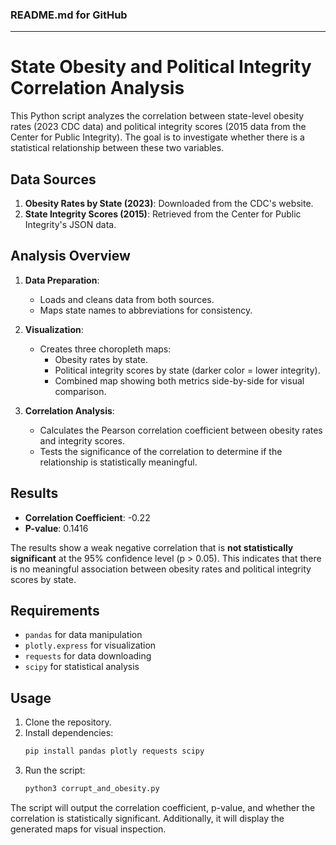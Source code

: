 ### README.md for GitHub

---

# State Obesity and Political Integrity Correlation Analysis

This Python script analyzes the correlation between state-level obesity rates (2023 CDC data) and political integrity scores (2015 data from the Center for Public Integrity). The goal is to investigate whether there is a statistical relationship between these two variables.

## Data Sources

1. **Obesity Rates by State (2023)**: Downloaded from the CDC's website.
2. **State Integrity Scores (2015)**: Retrieved from the Center for Public Integrity's JSON data.

## Analysis Overview

1. **Data Preparation**:
   - Loads and cleans data from both sources.
   - Maps state names to abbreviations for consistency.
   
2. **Visualization**:
   - Creates three choropleth maps:
     - Obesity rates by state.
     - Political integrity scores by state (darker color = lower integrity).
     - Combined map showing both metrics side-by-side for visual comparison.

3. **Correlation Analysis**:
   - Calculates the Pearson correlation coefficient between obesity rates and integrity scores.
   - Tests the significance of the correlation to determine if the relationship is statistically meaningful.

## Results

- **Correlation Coefficient**: -0.22
- **P-value**: 0.1416

The results show a weak negative correlation that is **not statistically significant** at the 95% confidence level (p > 0.05). This indicates that there is no meaningful association between obesity rates and political integrity scores by state.

## Requirements

- `pandas` for data manipulation
- `plotly.express` for visualization
- `requests` for data downloading
- `scipy` for statistical analysis

## Usage

1. Clone the repository.
2. Install dependencies:
   ```bash
   pip install pandas plotly requests scipy
   ```
3. Run the script:
   ```bash
   python3 corrupt_and_obesity.py
   ```

The script will output the correlation coefficient, p-value, and whether the correlation is statistically significant. Additionally, it will display the generated maps for visual inspection.
